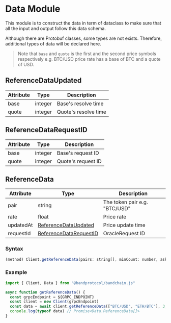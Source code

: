 <!--
order: 2
-->

# Data Module

This module is to construct the data in term of dataclass to make sure that all the input and output follow this data schema.

Although there are Protobuf classes, some types are not exists. Therefore, additional types of data will be declared here.

> Note that `base` and `quote` is the first and the second price symbols respectively e.g. BTC/USD price rate has a base of BTC and a quote of USD.

## ReferenceDataUpdated

| Attribute | Type    | Description          |
| --------- | ------- | -------------------- |
| base      | integer | Base's resolve time  |
| quote     | integer | Quote's resolve time |

## ReferenceDataRequestID

| Attribute | Type    | Description        |
| --------- | ------- | ------------------ |
| base      | integer | Base's request ID  |
| quote     | integer | Quote's request ID |

## ReferenceData

| Attribute | Type                     | Description                   |
| --------- | ------------------------ | ----------------------------- |
| pair      | string                   | The token pair e.g. "BTC/USD" |
| rate      | float                    | Price rate                    |
| updatedAt | [ReferenceDataUpdated]   | Price update time             |
| requestId | [ReferenceDataRequestID] | OracleRequest ID              |

### Syntax

```js
(method) Client.getReferenceData(pairs: string[], minCount: number, askCount: number): Promise<Data.ReferenceData[]>
```

### Example

```js
import { Client, Data } from "@bandprotocol/bandchain.js"

async function getReferenceData() {
  const grpcEndpoint = ${GRPC_ENDPOINT}
  const client = new Client(grpcEndpoint)
  const data = await client.getReferenceData(["BTC/USD", "ETH/BTC"], 3, 4)
  console.log(typeof data) // Promise<Data.ReferenceData[]>
}
```

[referencedataupdated]: #referencedataupdated "ReferenceDataUpdated"
[referencedatarequestid]: #referencedatarequestid "ReferenceDataRequestID"
